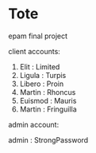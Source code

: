 # Tote
epam final project

client accounts:

1) Elit : Limited
2) Ligula : Turpis
3) Libero : Proin
4) Martin : Rhoncus
5) Euismod : Mauris
6) Martin : Fringuilla

admin account:

admin : StrongPassword
